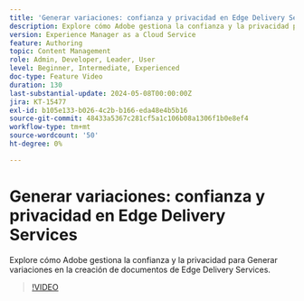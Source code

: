 ```yaml
---
title: 'Generar variaciones: confianza y privacidad en Edge Delivery Services'
description: Explore cómo Adobe gestiona la confianza y la privacidad para Generar variaciones en la creación de documentos de Edge Delivery Services.
version: Experience Manager as a Cloud Service
feature: Authoring
topic: Content Management
role: Admin, Developer, Leader, User
level: Beginner, Intermediate, Experienced
doc-type: Feature Video
duration: 130
last-substantial-update: 2024-05-08T00:00:00Z
jira: KT-15477
exl-id: b105e133-b026-4c2b-b166-eda48e4b5b16
source-git-commit: 48433a5367c281cf5a1c106b08a1306f1b0e8ef4
workflow-type: tm+mt
source-wordcount: '50'
ht-degree: 0%

---
```


# Generar variaciones: confianza y privacidad en Edge Delivery Services

Explore cómo Adobe gestiona la confianza y la privacidad para Generar variaciones en la creación de documentos de Edge Delivery Services.

>[!VIDEO](https://video.tv.adobe.com/v/3429060/?learn=on)
